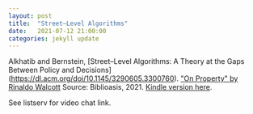 ```yaml
---
layout: post
title:  "Street–Level Algorithms"
date:   2021-07-12 21:00:00
categories: jekyll update
---
```


Alkhatib and Bernstein, [Street–Level Algorithms: A Theory at the Gaps Between Policy and Decisions] (https://dl.acm.org/doi/10.1145/3290605.3300760). 
["On Property" by Rinaldo Walcott](https://bookshop.org/books/on-property/9781771964074?aid=13448&listref=civic-tech-book-club-reading-list) Source: Biblioasis, 2021. [Kindle version here](https://www.amazon.com/Property-Field-Notes-Book-ebook/dp/B08K55GD3G/ref=tmm_kin_title_0?_encoding=UTF8&qid=&sr=).

See listserv for video chat link. 
